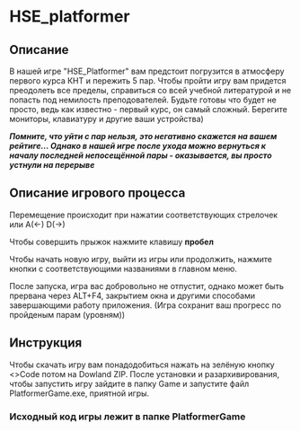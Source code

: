 # HSE_platformer
## Описание ##
В нашей игре "HSE_Platformer" вам предстоит погрузится в атмосферу первого курса КНТ и пережить 5 пар. 
Чтобы пройти игру вам придется преодолеть все пределы, справиться со всей учебной литературой и не попасть под немилость преподователей.
Будьте готовы что будет не просто, ведь как известно - первый курс, он самый сложный. Берегите мониторы, клавиатуру и другие ваши устройства\)

***Помните, что уйти с пар нельзя, это негативно скажется на вашем рейтиге... Однако в нашей игре после ухода можно вернуться к началу последней непосещённой пары - оказывается, вы просто устнули на перерыве***

## Описание игрового процесса ##
Перемещение происходит при нажатии соответствующих стрелочек или A(<-) D(->)

Чтобы совершить прыжок нажмите клавишу **пробел**

Чтобы начать новую игру, выйти из игры или продолжить, нажмите кнопки с соответствующими названиями в главном меню.

После запуска, игра вас добровольно не отпустит, однако может быть прервана через  ALT+F4, закрытием окна и другими способами завершающими работу приложения. (Игра сохранит ваш прогресс по пройденым парам (уровням))



## Инструкция ##
Чтобы скачать игру вам понадодобиться нажать на зелёную кнопку <>Code потом на Dowland ZIP.
После установки и разархивирования, чтобы запустить игру зайдите в папку Game и запустите файл PlatformerGame.exe, приятной игры.

### Исходный код игры лежит в папке PlatformerGame ###
